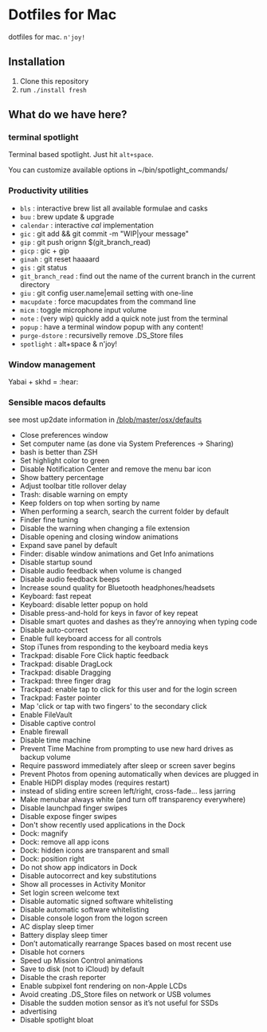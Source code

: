 # Dotfiles for Mac

dotfiles for mac. `n'joy!`

## Installation

1. Clone this repository
2. run `./install fresh`

## What do we have here?

### terminal spotlight

Terminal based spotlight. Just hit `alt+space`.

You can customize available options in ~/bin/spotlight_commands/

### Productivity utilities


- `bls` : interactive brew list all available formulae and casks
- `buu` : brew update & upgrade
- `calendar` : interactive _cal_ implementation
- `gic` : git add && git commit -m "WIP|your message"
- `gip` : git push orignn $(git_branch_read)
- `gicp` : gic + gip
- `ginah` : git reset haaaard
- `gis` : git status
- `git_branch_read` : find out the name of the current branch in the current directory
- `giu` : git config user.name|email setting with one-line
- `macupdate` : force macupdates from the command line
- `micm` : toggle microphone input volume
- `note` : (very wip) quickly add a quick note just from the terminal
- `popup` : have a terminal window popup with any content!
- `purge-dstore` : recursivelly remove .DS_Store files
- `spotlight` : alt+space & n'joy!

### Window management

Yabai + skhd = :hear:

### Sensible macos defaults

see most up2date information in [/blob/master/osx/defaults](/blob/master/osx/defaults)

- Close preferences window
- Set computer name (as done via System Preferences → Sharing)
- bash is better than ZSH
- Set highlight color to green
- Disable Notification Center and remove the menu bar icon
- Show battery percentage
- Adjust toolbar title rollover delay
- Trash: disable warning on empty
- Keep folders on top when sorting by name
- When performing a search, search the current folder by default
- Finder fine tuning
- Disable the warning when changing a file extension
- Disable opening and closing window animations
- Expand save panel by default
- Finder: disable window animations and Get Info animations
- Disable startup sound
- Disable audio feedback when volume is changed
- Disable audio feedback beeps
- Increase sound quality for Bluetooth headphones/headsets
- Keyboard: fast repeat
- Keyboard: disable letter popup on hold
- Disable press-and-hold for keys in favor of key repeat
- Disable smart quotes and dashes as they’re annoying when typing code
- Disable auto-correct
- Enable full keyboard access for all controls
- Stop iTunes from responding to the keyboard media keys
- Trackpad: disable Fore Click haptic feedback
- Trackpad: disable DragLock
- Trackpad: disable Dragging
- Trackpad: three finger drag
- Trackpad: enable tap to click for this user and for the login screen
- Trackpad: Faster pointer
- Map 'click or tap with two fingers' to the secondary click
- Enable FileVault
- Disable captive control
- Enable firewall
- Disable time machine
- Prevent Time Machine from prompting to use new hard drives as backup volume
- Require password immediately after sleep or screen saver begins
- Prevent Photos from opening automatically when devices are plugged in
- Enable HiDPI display modes (requires restart)
- instead of sliding entire screen left/right, cross-fade... less jarring
- Make menubar always white (and turn off transparency everywhere)
- Disable launchpad finger swipes
- Disable expose finger swipes
- Don't show recently used applications in the Dock
- Dock: magnify
- Dock: remove all app icons
- Dock: hidden icons are transparent and small
- Dock: position right
- Do not show app indicators in Dock
- Disable autocorrect and key substitutions
- Show all processes in Activity Monitor
- Set login screen welcome text
- Disable automatic signed software whitelisting
- Disable automatic software whitelisting
- Disable console logon from the logon screen
- AC display sleep timer
- Battery display sleep timer
- Don’t automatically rearrange Spaces based on most recent use
- Disable hot corners
- Speed up Mission Control animations
- Save to disk (not to iCloud) by default
- Disable the crash reporter
- Enable subpixel font rendering on non-Apple LCDs
- Avoid creating .DS_Store files on network or USB volumes
- Disable the sudden motion sensor as it’s not useful for SSDs
- advertising
- Disable spotlight bloat
